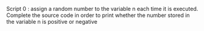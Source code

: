 Script 0 : assign a random number to the variable n each time it is executed. Complete the source code in order to print whether the number stored in the variable n is positive or negative
